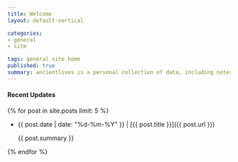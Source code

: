 ```yaml
---
title: Welcome
layout: default-vertical

categories:
- general
- site

tags: general site home
published: true
summary: ancientlives is a personal collection of data, including notes, tutorials, and other media
---
```


#### Recent Updates
{% for post in site.posts limit: 5 %}
* {{ post.date | date: "%d-%m-%Y" }} | [{{ post.title }}]({{ post.url }})
  
  {{ post.summary }}

  <!--Tags: {% for tag in post.tags %} <a href="/tags/{{ tag }}">{{ tag }}</a>{% if forloop.last != true %} | {% endif %} {% endfor %}-->
{% endfor %}




